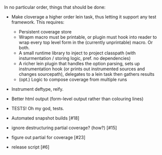 In no particular order, things that should be done:

  - Make cloverage a higher order lein task, thus letting it support any test framework. This requires:
    - Persistent coverage store
    - Wrapm macro must be printable, or plugin must hook into reader to wrap every top level form in the (currently unprintable) macro. Or both.
    - A small runtime library to inject to project classpath (with insturmentation / storing logic, pref. no dependencies)
    - A richer lein plugin that handles the option parsing, sets up instrumentation hook (or prints out instrumented sources and changes sourcepath), delegates to a lein task then gathers results
    - (opt.) Logic to compose coverage from multiple runs

  - Instrument deftype, reify.
  - Better html output (form-level output rather than colouring lines)
  - TESTS! Oh my god, tests.
  - Automated snapshot builds [#18]
  - ignore destructuring partial coverage? (how?) [#15]
  - figure out partial for coverage [#23]
  - release script [#6]
